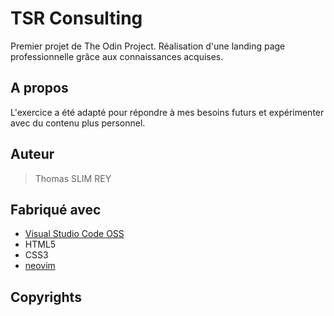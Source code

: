# TSR Consulting

Premier projet de The Odin Project.
Réalisation d'une landing page professionnelle grâce aux connaissances acquises.

## A propos

L'exercice a été adapté pour répondre à mes besoins futurs et expérimenter avec du contenu plus personnel.

## Auteur

> Thomas SLIM REY


## Fabriqué avec

- [Visual Studio Code OSS](https://code.visualstudio.com/)
- HTML5
- CSS3
- [neovim](https://neovim.io/)


## Copyrights

